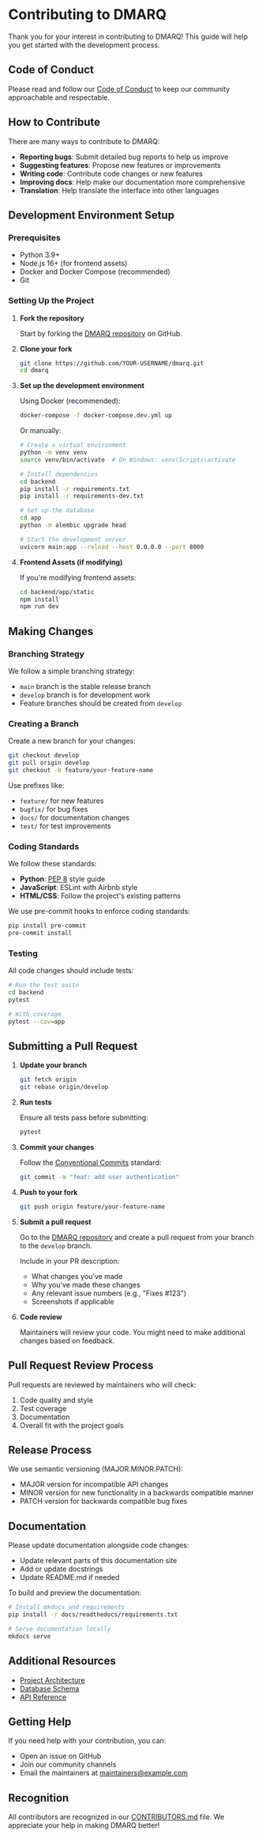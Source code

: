# Contributing to DMARQ

Thank you for your interest in contributing to DMARQ! This guide will help you get started with the development process.

## Code of Conduct

Please read and follow our [Code of Conduct](https://github.com/yourusername/dmarq/blob/main/CODE_OF_CONDUCT.md) to keep our community approachable and respectable.

## How to Contribute

There are many ways to contribute to DMARQ:

- **Reporting bugs**: Submit detailed bug reports to help us improve
- **Suggesting features**: Propose new features or improvements
- **Writing code**: Contribute code changes or new features
- **Improving docs**: Help make our documentation more comprehensive
- **Translation**: Help translate the interface into other languages

## Development Environment Setup

### Prerequisites

- Python 3.9+
- Node.js 16+ (for frontend assets)
- Docker and Docker Compose (recommended)
- Git

### Setting Up the Project

1. **Fork the repository**

   Start by forking the [DMARQ repository](https://github.com/yourusername/dmarq) on GitHub.

2. **Clone your fork**

   ```bash
   git clone https://github.com/YOUR-USERNAME/dmarq.git
   cd dmarq
   ```

3. **Set up the development environment**

   Using Docker (recommended):

   ```bash
   docker-compose -f docker-compose.dev.yml up
   ```

   Or manually:

   ```bash
   # Create a virtual environment
   python -m venv venv
   source venv/bin/activate  # On Windows: venv\Scripts\activate

   # Install dependencies
   cd backend
   pip install -r requirements.txt
   pip install -r requirements-dev.txt

   # Set up the database
   cd app
   python -m alembic upgrade head

   # Start the development server
   uvicorn main:app --reload --host 0.0.0.0 --port 8000
   ```

4. **Frontend Assets (if modifying)**

   If you're modifying frontend assets:

   ```bash
   cd backend/app/static
   npm install
   npm run dev
   ```

## Making Changes

### Branching Strategy

We follow a simple branching strategy:

- `main` branch is the stable release branch
- `develop` branch is for development work
- Feature branches should be created from `develop`

### Creating a Branch

Create a new branch for your changes:

```bash
git checkout develop
git pull origin develop
git checkout -b feature/your-feature-name
```

Use prefixes like:
- `feature/` for new features
- `bugfix/` for bug fixes
- `docs/` for documentation changes
- `test/` for test improvements

### Coding Standards

We follow these standards:

- **Python**: [PEP 8](https://www.python.org/dev/peps/pep-0008/) style guide
- **JavaScript**: ESLint with Airbnb style
- **HTML/CSS**: Follow the project's existing patterns

We use pre-commit hooks to enforce coding standards:

```bash
pip install pre-commit
pre-commit install
```

### Testing

All code changes should include tests:

```bash
# Run the test suite
cd backend
pytest

# With coverage
pytest --cov=app
```

## Submitting a Pull Request

1. **Update your branch**

   ```bash
   git fetch origin
   git rebase origin/develop
   ```

2. **Run tests**

   Ensure all tests pass before submitting:

   ```bash
   pytest
   ```

3. **Commit your changes**

   Follow the [Conventional Commits](https://www.conventionalcommits.org/) standard:

   ```bash
   git commit -m "feat: add user authentication"
   ```

4. **Push to your fork**

   ```bash
   git push origin feature/your-feature-name
   ```

5. **Submit a pull request**

   Go to the [DMARQ repository](https://github.com/yourusername/dmarq) and create a pull request from your branch to the `develop` branch.

   Include in your PR description:
   - What changes you've made
   - Why you've made these changes
   - Any relevant issue numbers (e.g., "Fixes #123")
   - Screenshots if applicable

6. **Code review**

   Maintainers will review your code. You might need to make additional changes based on feedback.

## Pull Request Review Process

Pull requests are reviewed by maintainers who will check:

1. Code quality and style
2. Test coverage
3. Documentation
4. Overall fit with the project goals

## Release Process

We use semantic versioning (MAJOR.MINOR.PATCH):

- MAJOR version for incompatible API changes
- MINOR version for new functionality in a backwards compatible manner
- PATCH version for backwards compatible bug fixes

## Documentation

Please update documentation alongside code changes:

- Update relevant parts of this documentation site
- Add or update docstrings
- Update README.md if needed

To build and preview the documentation:

```bash
# Install mkdocs and requirements
pip install -r docs/readthedocs/requirements.txt

# Serve documentation locally
mkdocs serve
```

## Additional Resources

- [Project Architecture](../reference/architecture.md)
- [Database Schema](../reference/database.md)
- [API Reference](../reference/api.md)

## Getting Help

If you need help with your contribution, you can:

- Open an issue on GitHub
- Join our community channels
- Email the maintainers at maintainers@example.com

## Recognition

All contributors are recognized in our [CONTRIBUTORS.md](https://github.com/yourusername/dmarq/blob/main/CONTRIBUTORS.md) file. We appreciate your help in making DMARQ better!